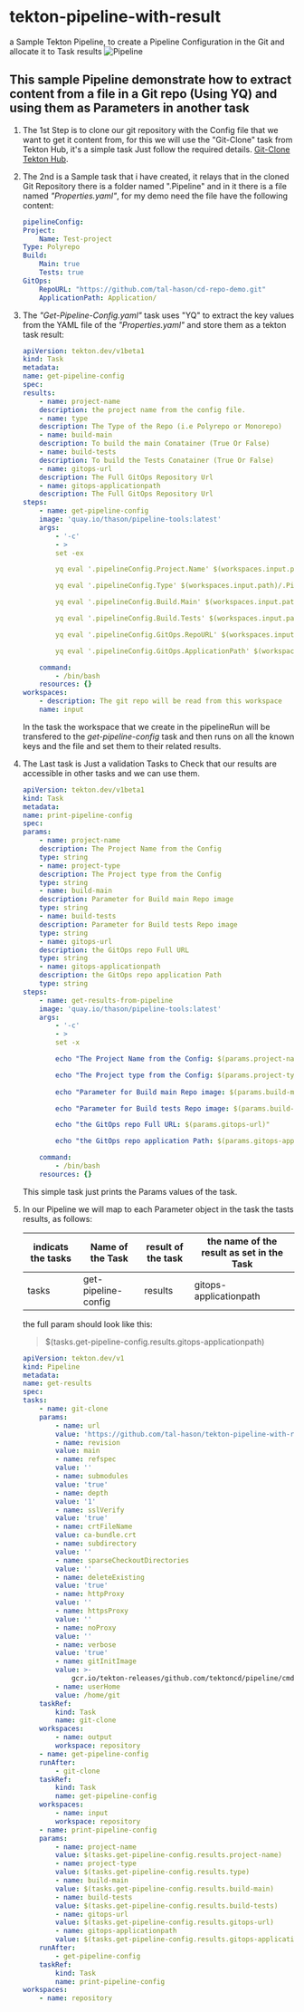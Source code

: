 # tekton-pipeline-with-result

a Sample Tekton Pipeline, to create a Pipeline Configuration in the Git and allocate it to Task results
![Pipeline](https://github.com/tal-hason/tekton-pipeline-with-result/blob/main/Artifacts/Pipeline.png?raw=true)

## This sample Pipeline demonstrate how to extract content from a file in a Git repo (Using YQ) and using them as Parameters in another task

1. The 1st Step is to clone our git repository with the Config file that we want to get it content from, for this we will use the "Git-Clone" task from Tekton Hub, it's a simple task Just follow the required details. [Git-Clone Tekton Hub](https://hub.tekton.dev/tekton/task/git-clone).

2. The 2nd is a Sample task that i have created, it relays that in the cloned Git Repository there is a folder named ".Pipeline" and in it there is a file named *"Properties.yaml"*, for my demo need the file have the following content:

    ```YAML
    pipelineConfig:
    Project:
        Name: Test-project
    Type: Polyrepo
    Build:
        Main: true
        Tests: true
    GitOps:
        RepoURL: "https://github.com/tal-hason/cd-repo-demo.git"
        ApplicationPath: Application/
    ```

3. The *"Get-Pipeline-Config.yaml"* task uses "YQ" to extract the key values from the YAML file of the *"Properties.yaml"* and store them as a tekton task result:

    ```YAML
    apiVersion: tekton.dev/v1beta1
    kind: Task
    metadata:
    name: get-pipeline-config
    spec:
    results:
        - name: project-name
        description: the project name from the config file.
        - name: type
        description: The Type of the Repo (i.e Polyrepo or Monorepo)
        - name: build-main
        description: To build the main Conatainer (True Or False)
        - name: build-tests
        description: To build the Tests Conatainer (True Or False)
        - name: gitops-url
        description: The Full GitOps Repository Url
        - name: gitops-applicationpath
        description: The Full GitOps Repository Url
    steps:
        - name: get-pipeline-config
        image: 'quay.io/thason/pipeline-tools:latest'
        args:
            - '-c'
            - >
            set -ex

            yq eval '.pipelineConfig.Project.Name' $(workspaces.input.path)/.Pipeline/Properties.yaml | tee $(results.project-name.path)

            yq eval '.pipelineConfig.Type' $(workspaces.input.path)/.Pipeline/Properties.yaml | tee $(results.type.path)

            yq eval '.pipelineConfig.Build.Main' $(workspaces.input.path)/.Pipeline/Properties.yaml | tee $(results.build-main.path)

            yq eval '.pipelineConfig.Build.Tests' $(workspaces.input.path)/.Pipeline/Properties.yaml | tee $(results.build-tests.path)

            yq eval '.pipelineConfig.GitOps.RepoURL' $(workspaces.input.path)/.Pipeline/Properties.yaml | tee $(results.gitops-url.path)

            yq eval '.pipelineConfig.GitOps.ApplicationPath' $(workspaces.input.path)/.Pipeline/Properties.yaml | tee $(results.gitops-applicationpath.path)

        command:
            - /bin/bash
        resources: {}
    workspaces:
        - description: The git repo will be read from this workspace
        name: input        
    ```

    In the task the workspace that we create in the pipelineRun will be transfered to the *get-pipeline-config* task and then runs on all the known keys and the file and set them to their related results.

4. The Last task is Just a validation Tasks to Check that our results are accessible in other tasks and we can use them.

    ```YAML
    apiVersion: tekton.dev/v1beta1
    kind: Task
    metadata:
    name: print-pipeline-config
    spec:
    params:
        - name: project-name
        description: The Project Name from the Config
        type: string
        - name: project-type
        description: The Project type from the Config
        type: string
        - name: build-main
        description: Parameter for Build main Repo image
        type: string
        - name: build-tests
        description: Parameter for Build tests Repo image
        type: string
        - name: gitops-url
        description: the GitOps repo Full URL
        type: string
        - name: gitops-applicationpath
        description: the GitOps repo application Path
        type: string
    steps:
        - name: get-results-from-pipeline
        image: 'quay.io/thason/pipeline-tools:latest'
        args:
            - '-c'
            - >
            set -x

            echo "The Project Name from the Config: $(params.project-name)"

            echo "The Project type from the Config: $(params.project-type)"
            
            echo "Parameter for Build main Repo image: $(params.build-main)"

            echo "Parameter for Build tests Repo image: $(params.build-tests)"

            echo "the GitOps repo Full URL: $(params.gitops-url)"

            echo "the GitOps repo application Path: $(params.gitops-applicationpath)"

        command:
            - /bin/bash
        resources: {}
    ```

    This simple task just prints the Params values of the task.

5. In our Pipeline we will map to each Parameter object in the task the tasts results, as follows:

    | indicats the tasks | Name of the Task | result of the task | the name of the result as set in the Task |
    |--------------------|------------------|--------------------|-------------------------------------------|
    |tasks|get-pipeline-config|results|gitops-applicationpath|

    the full param should look like this:
    > $(tasks.get-pipeline-config.results.gitops-applicationpath)

    ```YAML
    apiVersion: tekton.dev/v1
    kind: Pipeline
    metadata:
    name: get-results
    spec:
    tasks:
        - name: git-clone
        params:
            - name: url
            value: 'https://github.com/tal-hason/tekton-pipeline-with-result.git'
            - name: revision
            value: main
            - name: refspec
            value: ''
            - name: submodules
            value: 'true'
            - name: depth
            value: '1'
            - name: sslVerify
            value: 'true'
            - name: crtFileName
            value: ca-bundle.crt
            - name: subdirectory
            value: ''
            - name: sparseCheckoutDirectories
            value: ''
            - name: deleteExisting
            value: 'true'
            - name: httpProxy
            value: ''
            - name: httpsProxy
            value: ''
            - name: noProxy
            value: ''
            - name: verbose
            value: 'true'
            - name: gitInitImage
            value: >-
                gcr.io/tekton-releases/github.com/tektoncd/pipeline/cmd/git-init:v0.40.2
            - name: userHome
            value: /home/git
        taskRef:
            kind: Task
            name: git-clone
        workspaces:
            - name: output
            workspace: repository
        - name: get-pipeline-config
        runAfter:
            - git-clone
        taskRef:
            kind: Task
            name: get-pipeline-config
        workspaces:
            - name: input
            workspace: repository
        - name: print-pipeline-config
        params:
            - name: project-name
            value: $(tasks.get-pipeline-config.results.project-name)
            - name: project-type
            value: $(tasks.get-pipeline-config.results.type)
            - name: build-main
            value: $(tasks.get-pipeline-config.results.build-main)
            - name: build-tests
            value: $(tasks.get-pipeline-config.results.build-tests)
            - name: gitops-url
            value: $(tasks.get-pipeline-config.results.gitops-url)
            - name: gitops-applicationpath
            value: $(tasks.get-pipeline-config.results.gitops-applicationpath)
        runAfter:
            - get-pipeline-config
        taskRef:
            kind: Task
            name: print-pipeline-config
    workspaces:
        - name: repository
    ```
